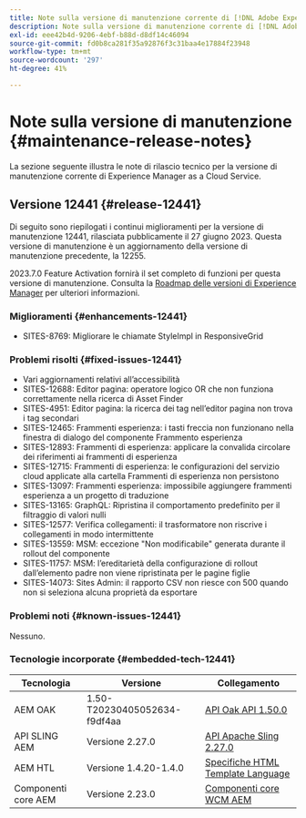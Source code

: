 ```yaml
---
title: Note sulla versione di manutenzione corrente di [!DNL Adobe Experience Manager]  as a Cloud Service.
description: Note sulla versione di manutenzione corrente di [!DNL Adobe Experience Manager]  as a Cloud Service.
exl-id: eee42b4d-9206-4ebf-b88d-d8df14c46094
source-git-commit: fd0b8ca281f35a92876f3c31baa4e17884f23948
workflow-type: tm+mt
source-wordcount: '297'
ht-degree: 41%

---
```


# Note sulla versione di manutenzione {#maintenance-release-notes}

La sezione seguente illustra le note di rilascio tecnico per la versione di manutenzione corrente di Experience Manager as a Cloud Service.

## Versione 12441 {#release-12441}

Di seguito sono riepilogati i continui miglioramenti per la versione di manutenzione 12441, rilasciata pubblicamente il 27 giugno 2023. Questa versione di manutenzione è un aggiornamento della versione di manutenzione precedente, la 12255.

2023.7.0 Feature Activation fornirà il set completo di funzioni per questa versione di manutenzione. Consulta la [Roadmap delle versioni di Experience Manager](https://experienceleague.adobe.com/docs/experience-manager-release-information/aem-release-updates/update-releases-roadmap.html?lang=it) per ulteriori informazioni.

### Miglioramenti {#enhancements-12441}

- SITES-8769: Migliorare le chiamate StyleImpl in ResponsiveGrid

### Problemi risolti {#fixed-issues-12441}

- Vari aggiornamenti relativi all’accessibilità
- SITES-12688: Editor pagina: operatore logico OR che non funziona correttamente nella ricerca di Asset Finder
- SITES-4951: Editor pagina: la ricerca dei tag nell’editor pagina non trova i tag secondari
- SITES-12465: Frammenti esperienza: i tasti freccia non funzionano nella finestra di dialogo del componente Frammento esperienza
- SITES-12893: Frammenti di esperienza: applicare la convalida circolare dei riferimenti ai frammenti di esperienza
- SITES-12715: Frammenti di esperienza: le configurazioni del servizio cloud applicate alla cartella Frammenti di esperienza non persistono
- SITES-13097: Frammenti esperienza: impossibile aggiungere frammenti esperienza a un progetto di traduzione
- SITES-13165: GraphQL: Ripristina il comportamento predefinito per il filtraggio di valori nulli
- SITES-12577: Verifica collegamenti: il trasformatore non riscrive i collegamenti in modo intermittente
- SITES-13559: MSM: eccezione &quot;Non modificabile&quot; generata durante il rollout del componente
- SITES-11757: MSM: l’ereditarietà della configurazione di rollout dall’elemento padre non viene ripristinata per le pagine figlie
- SITES-14073: Sites Admin: il rapporto CSV non riesce con 500 quando non si seleziona alcuna proprietà da esportare

### Problemi noti {#known-issues-12441}

Nessuno.

### Tecnologie incorporate {#embedded-tech-12441}

| Tecnologia | Versione | Collegamento |
|---|---|---|
| AEM OAK | 1.50-T20230405052634-f9df4aa | [API Oak API 1.50.0](https://www.javadoc.io/doc/org.apache.jackrabbit/oak-api/1.50.0/index.html) |
| API SLING AEM | Versione 2.27.0 | [API Apache Sling 2.27.0](https://www.javadoc.io/doc/org.apache.sling/org.apache.sling.api/latest/index.html) |
| AEM HTL | Versione 1.4.20-1.4.0 | [Specifiche HTML Template Language](https://github.com/adobe/htl-spec) |
| Componenti core AEM | Versione 2.23.0 | [Componenti core WCM AEM](https://github.com/adobe/aem-core-wcm-components) |
